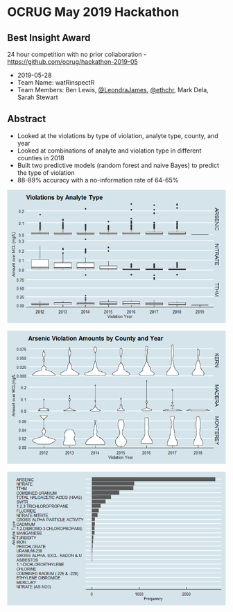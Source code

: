 #  OCRUG May 2019 Hackathon
## Best Insight Award

24 hour competition with no prior collaboration - https://github.com/ocrug/hackathon-2019-05

* 2019-05-28
* Team Name: watRinspectR
* Team Members: Ben Lewis, [@LeondraJames](https://github.com/LeondraJames), [@ethchr](https://github.com/ethchr), Mark Dela, Sarah Stewart

## Abstract

- Looked at the violations by type of violation, analyte type, county, and year
- Looked at combinations of analyte and violation type in different counties in 2018
- Built two predictive models (random forest and naive Bayes) to predict the type of violation
- 88-89% accuracy with a no-information rate of 64-65%


![data](https://github.com/benleelewis/watRinspectR/blob/master/Rplot.png)

![data](https://github.com/benleelewis/watRinspectR/blob/master/Rplot01.png)

![data4](https://github.com/benleelewis/watRinspectR/blob/master/Rplot04.png)
